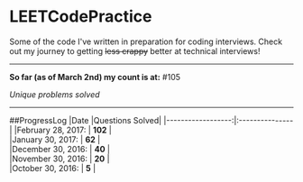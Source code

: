 # LEETCodePractice
Some of the code I've written in preparation for coding interviews. Check out my journey to getting ~~less crappy~~ better at technical interviews!

___

**So far (as of March 2nd) my count is at:**
#105

*Unique problems solved*

___

##ProgressLog
|Date               |Questions Solved|
|------------------:|:---------------|
|February 28, 2017: |  **102**      |  
|January 30, 2017:  |  **62**        |   
|December 30, 2016: |  **40**        |  
|November 30, 2016: |  **20**        |   
|October 30, 2016:  |  **5**         |  

